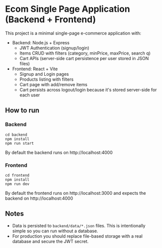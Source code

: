 # Ecom Single Page Application (Backend + Frontend)

This project is a minimal single-page e-commerce application with:

- Backend: Node.js + Express
  - JWT Authentication (signup/login)
  - Items CRUD with filters (category, minPrice, maxPrice, search q)
  - Cart APIs (server-side cart persistence per user stored in JSON files)
- Frontend: React + Vite
  - Signup and Login pages
  - Products listing with filters
  - Cart page with add/remove items
  - Cart persists across logout/login because it's stored server-side for each user

## How to run

### Backend
```
cd backend
npm install
npm run start
```
By default the backend runs on http://localhost:4000

### Frontend
```
cd frontend
npm install
npm run dev
```
By default the frontend runs on http://localhost:3000 and expects the backend on http://localhost:4000

## Notes
- Data is persisted to `backend/data/*.json` files. This is intentionally simple so you can run without a database.
- For production you should replace file-based storage with a real database and secure the JWT secret.

